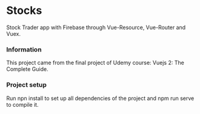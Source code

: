 # Stocks

Stock Trader app with Firebase through Vue-Resource, Vue-Router and Vuex.

### Information
This project came from the final project of Udemy course: Vuejs 2: The Complete Guide.


### Project setup
Run npn install to set up all dependencies of the project and npm run serve to compile it.


